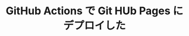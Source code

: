 ---
slug: 2023-05-23
title: GitHub Actions で Git HUb Pages にデプロイした
authors: sasaco
tags: [hola, docusaurus]
---